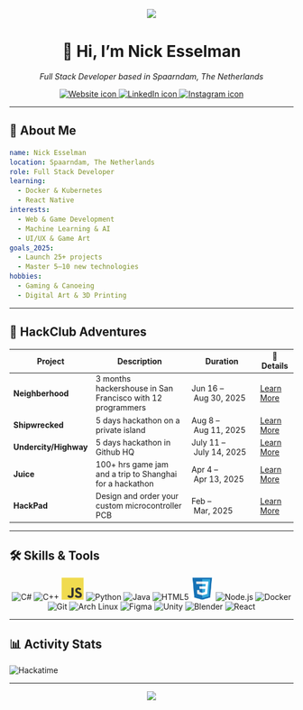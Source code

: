<p align="center">
  <img src="https://capsule-render.vercel.app/api?type=waving&color=gradient&text=Welcome+aboard!&height=100&section=header" />
</p>

<h1 align="center">👋 Hi, I’m Nick Esselman</h1>
<p align="center">
  <em>Full Stack Developer based in Spaarndam, The Netherlands</em>
</p>

<p align="center">
  <a href="https://nickesselman.nl/" title="Personal Website">
    <img height="45" src="https://user-images.githubusercontent.com/46517096/166972883-f5f1d88c-0246-4374-88ac-ded0f2cf0699.png" alt="Website icon" />
  </a>
  <a href="https://www.linkedin.com/in/nick-esselman/" title="LinkedIn">
    <img height="45" src="https://user-images.githubusercontent.com/46517096/166973395-19676cd8-f8ec-4abf-83ff-da8243505b82.png" alt="LinkedIn icon" />
  </a>
  <a href="https://www.instagram.com/nick.esselman/" title="Instagram">
    <img height="45" src="https://user-images.githubusercontent.com/46517096/166974368-9798f39f-1f46-499c-b14e-81f0a3f83a06.png" alt="Instagram icon" />
  </a>
</p>

---

## 🚀 About Me

```yaml
name: Nick Esselman
location: Spaarndam, The Netherlands
role: Full Stack Developer
learning:
  - Docker & Kubernetes
  - React Native
interests:
  - Web & Game Development
  - Machine Learning & AI
  - UI/UX & Game Art
goals_2025:
  - Launch 25+ projects
  - Master 5–10 new technologies
hobbies:
  - Gaming & Canoeing
  - Digital Art & 3D Printing
```

---

## 🎯 HackClub Adventures

| Project     | Description                                              | Duration              | 🔗 Details                                              |
| ----------- | -------------------------------------------------------- | --------------------- | ------------------------------------------------------- |
| **Neighberhood** | 3 months hackershouse in San Francisco with 12 programmers | Jun 16 – Aug 30, 2025 | [Learn More](https://blog.nickesselman.nl/neighborhood) |
| **Shipwrecked** | 5 days hackathon on a private island                 | Aug 8 – Aug 11, 2025 | [Learn More](https://blog.nickesselman.nl/shipwrecked) |
| **Undercity/Highway** | 5 days hackathon in Github HQ                  | July 11 – July 14, 2025 | [Learn More](https://blog.nickesselman.nl/undercity) |
| **Juice**   | 100+ hrs game jam and a trip to Shanghai for a hackathon | Apr 4 – Apr 13, 2025  | [Learn More](https://nickesselman.nl/?project=juice)    |
| **HackPad** | Design and order your custom microcontroller PCB         | Feb – Mar, 2025       | [Learn More](https://nickesselman.nl/?project=hackpad)  |

---

## 🛠️ Skills & Tools

<p align="center">
  <!-- Programming Languages -->
  <img src="https://cdn.jsdelivr.net/gh/devicons/devicon/icons/csharp/csharp-original.svg" width="40" height="40" alt="C#" />
  <img src="https://cdn.jsdelivr.net/gh/devicons/devicon/icons/cplusplus/cplusplus-original.svg" width="40" height="40" alt="C++" />
  <img src="https://raw.githubusercontent.com/devicons/devicon/master/icons/javascript/javascript-original.svg" width="40" height="40" alt="JavaScript" />
  <img src="https://cdn.jsdelivr.net/gh/devicons/devicon/icons/python/python-original-wordmark.svg" width="40" height="40" alt="Python" />
  <img src="https://cdn.jsdelivr.net/gh/devicons/devicon@latest/icons/java/java-original.svg" width="40" height="40" alt="Java" />
  <!-- Web & DevOps -->
  <img src="https://cdn.jsdelivr.net/gh/devicons/devicon/icons/html5/html5-original.svg" width="40" height="40" alt="HTML5" />
  <img src="https://raw.githubusercontent.com/devicons/devicon/master/icons/css3/css3-original.svg" width="40" height="40" alt="CSS3" />
  <img src="https://cdn.jsdelivr.net/gh/devicons/devicon/icons/nodejs/nodejs-original-wordmark.svg" width="40" height="40" alt="Node.js" />
  <img src="https://cdn.jsdelivr.net/gh/devicons/devicon/icons/docker/docker-original.svg" width="40" height="40" alt="Docker" />
  <img src="https://cdn.jsdelivr.net/gh/devicons/devicon/icons/git/git-original.svg" width="40" height="40" alt="Git" />
  <img src="https://cdn.jsdelivr.net/gh/devicons/devicon/icons/archlinux/archlinux-original.svg" width="40" height="40" alt="Arch Linux" />
  <!-- Design & Game Engines -->
  <img src="https://cdn.jsdelivr.net/gh/devicons/devicon/icons/figma/figma-original.svg" width="40" height="40" alt="Figma" />
  <img src="https://cdn.jsdelivr.net/gh/devicons/devicon@latest/icons/unity/unity-original.svg" width="40" height="40" alt="Unity" />
  <img src="https://cdn.jsdelivr.net/gh/devicons/devicon@latest/icons/blender/blender-original.svg" width="40" height="40" alt="Blender" />
  <img src="https://cdn.jsdelivr.net/gh/devicons/devicon@latest/icons/react/react-original.svg" width="40" height="40" alt="React" />
</p>

---

## 📊 Activity Stats

![Hackatime](https://github-readme-stats.hackclub.dev/api/wakatime?username=1160\&api_domain=hackatime.hackclub.com\&theme=darcula\&custom_title=Hackatime+Stats\&layout=compact\&cache_seconds=0\&langs_count=8)

---

<p align="center">
  <img src="https://capsule-render.vercel.app/api?type=waving&color=gradient&height=100&section=footer" />
</p>

